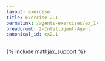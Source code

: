```yaml
---
layout: exercise
title: Exercise 2.1
permalink: /agents-exercises/ex_1/
breadcrumb: 2-Intelligent-Agent
canonical_id: ex2.1
---
```


{% include mathjax_support %}
